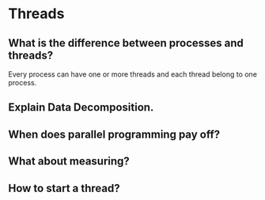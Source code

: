 # Threads

## What is the difference between processes and threads?
Every process can have one or more threads and each thread belong to one process. 
## Explain Data Decomposition.

## When does parallel programming pay off?

## What about measuring?

## How to start a thread?
